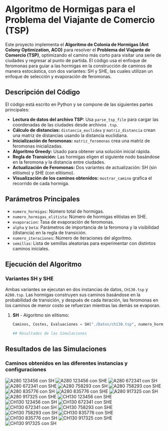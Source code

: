 # Algoritmo de Hormigas para el Problema del Viajante de Comercio (TSP)

Este proyecto implementa el **Algoritmo de Colonia de Hormigas (Ant Colony Optimization, ACO)** para resolver el **Problema del Viajante de Comercio (TSP)**, optimizando el camino más corto para visitar una serie de ciudades y regresar al punto de partida. El código usa el enfoque de feromonas para guiar a las hormigas en la construcción de caminos de manera estocástica, con dos variantes: SH y SHE, las cuales utilizan un enfoque de selección y evaporación de feromonas.

## Descripción del Código

El código está escrito en Python y se compone de las siguientes partes principales:

- **Lectura de datos del archivo TSP:** Usa `parse_tsp_file` para cargar las coordenadas de las ciudades desde archivos `.tsp`.
- **Cálculo de distancias:** `distancia_euclidea` y `matriz_distancia` crean una matriz de distancias usando la distancia euclidiana.
- **Inicialización de feromonas:** `matriz_feromonas` crea una matriz de feromonas inicializadas.
- **Algoritmo Greedy:** Usado para obtener una solución inicial rápida.
- **Regla de Transición:** Las hormigas eligen el siguiente nodo basándose en la feromona y la distancia entre ciudades.
- **Actualización de Feromonas:** Dos variantes de actualización: SH (sin elitismo) y SHE (con elitismo).
- **Visualización de los caminos obtenidos:** `mostrar_camino` grafica el recorrido de cada hormiga.

## Parámetros Principales

- `numero_hormigas`: Número total de hormigas.
- `numero_hormigas_elitista`: Número de hormigas elitistas en SHE.
- `evaporacion`: Tasa de evaporación de feromonas.
- `alpha` y `beta`: Parámetros de importancia de la feromona y la visibilidad (distancia) en la regla de transición.
- `numero_iteraciones`: Número de iteraciones del algoritmo.
- `semillas`: Lista de semillas aleatorias para experimentar con distintos caminos iniciales.

## Ejecución del Algoritmo

### Variantes SH y SHE

Ambas variantes se ejecutan en dos instancias de datos, `CH130.tsp` y `A280.tsp`. Las hormigas construyen sus caminos basándose en la probabilidad de transición, y después de cada iteración, las feromonas en los caminos de menor costo se refuerzan mientras las demás se evaporan.

1. **SH** - Algoritmo sin elitismo:
   ```python
   Caminos, Costes, Evaluaciones = SH("./Datos/ch130.tsp", numero_hormigas, evaporacion, alpha, beta, semillas, numero_iteraciones, 180)

   ## Resultados de las Simulaciones

## Resultados de las Simulaciones

### Caminos obtenidos en las diferentes instancias y configuraciones

![A280 123456 con SH](imagenes/A280%20123456%20con%20SH.png)
![A280 123456 con SHE](imagenes/A280%20123456%20con%20SHE.png)
![A280 672341 con SH](imagenes/A280%20672341%20con%20SH.png)
![A280 672341 con SHE](imagenes/A280%20672341%20con%20SHE.png)
![A280 758293 con SH](imagenes/A280%20758293%20con%20SH.png)
![A280 758293 con SHE](imagenes/A280%20758293%20con%20SHE.png)
![A280 835776 con SH](imagenes/A280%20835776%20con%20SH.png)
![A280 835776 con SHE](imagenes/A280%20835776%20con%20SHE.png)
![A280 917325 con SH](imagenes/A280%20917325%20con%20SH.png)
![A280 917325 con SHE](imagenes/A280%20917325%20con%20SHE.png)
![CH130 123456 con SHE](imagenes/CH130%20123456%20con%20SHE.png)
![CH130 123456 con SH](imagenes/CH130%20123456%20con%20SH.png)
![CH130 672341 con SHE](imagenes/CH130%20672341%20con%20SHE.png)
![CH130 672341 con SH](imagenes/CH130%20672341%20con%20SH.png)
![CH130 758293 con SHE](imagenes/CH130%20758293%20con%20SHE.png)
![CH130 758293 con SH](imagenes/CH130%20758293%20con%20SH.png)
![CH130 835776 con SHE](imagenes/CH130%20835776%20con%20SHE.png)
![CH130 835776 con SH](imagenes/CH130%20835776%20con%20SH.png)
![CH130 917325 con SHE](imagenes/CH130%20917325%20con%20SHE.png)
![CH130 917325 con SH](imagenes/CH130%20917325%20con%20SH.png)


